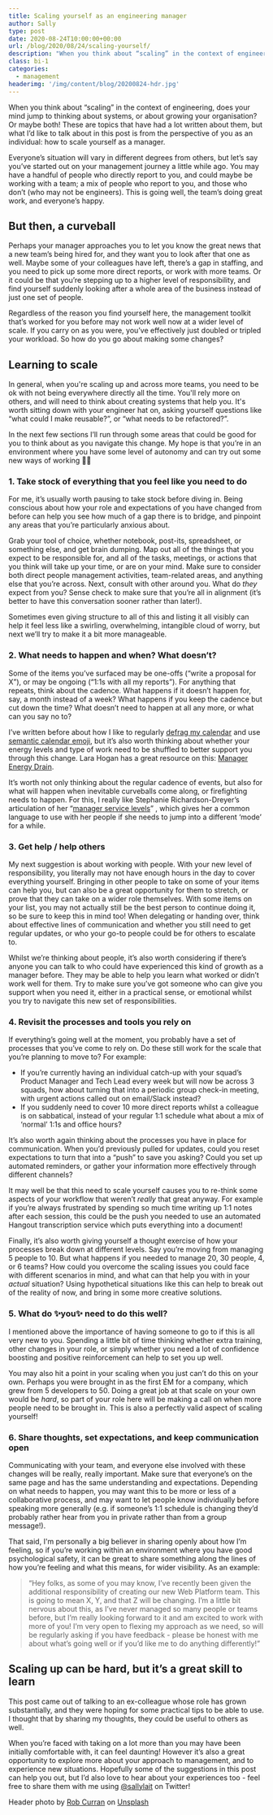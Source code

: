 ```yaml
---
title: Scaling yourself as an engineering manager
author: Sally
type: post
date: 2020-08-24T10:00:00+00:00
url: /blog/2020/08/24/scaling-yourself/
description: "When you think about “scaling” in the context of engineering, does your mind jump to thinking about systems, or about growing your organisation? Or maybe both! These are topics that have had a lot written about them, but what I’d like to talk about in this post is from the perspective of you as an individual: how to scale yourself as a manager."
class: bi-1
categories:
  - management
headerimg: '/img/content/blog/20200824-hdr.jpg'
---
```

<p class="lede">When you think about “scaling” in the context of engineering, does your mind jump to thinking about systems, or about growing your organisation? Or maybe both! These are topics that have had a lot written about them, but what I’d like to talk about in this post is from the perspective of you as an individual: how to scale yourself as a manager.</p>

Everyone’s situation will vary in different degrees from others, but let’s say you’ve started out on your management journey a little while ago. You may have a handful of people who directly report to you, and could maybe be working with a team; a mix of people who report to you, and those who don’t (who may not be engineers). This is going well, the team’s doing great work, and everyone’s happy. 

## But then, a curveball

Perhaps your manager approaches you to let you know the great news that a new team’s being hired for, and they want you to look after that one as well. Maybe some of your colleagues have left, there’s a gap in staffing, and you need to pick up some more direct reports, or work with more teams. Or it could be that you’re stepping up to a higher level of responsibility, and find yourself suddenly looking after a whole area of the business instead of just one set of people.

Regardless of the reason you find yourself here, the management toolkit that’s worked for you before may not work well now at a wider level of scale. If you carry on as you were, you’ve effectively just doubled or tripled your workload. So how do you go about making some changes?


## Learning to scale

In general, when you're scaling up and across more teams, you need to be ok with not being everywhere directly all the time. You'll rely more on others, and will need to think about creating systems that help you. It's worth sitting down with your engineer hat on, asking yourself questions like “what could I make reusable?”, or “what needs to be refactored?”.

In the next few sections I’ll run through some areas that could be good for you to think about as you navigate this change. My hope is that you’re in an environment where you have some level of autonomy and can try out some new ways of working 💪🏻


### 1. Take stock of everything that you feel like you need to do
For me, it’s usually worth pausing to take stock before diving in. Being conscious about how your role and expectations of you have changed from before can help you see how much of a gap there is to bridge, and pinpoint any areas that you’re particularly anxious about.

Grab your tool of choice, whether notebook, post-its, spreadsheet, or something else, and get brain dumping. Map out all of the things that you expect to be responsible for, and all of the tasks, meetings, or actions that you think will take up your time, or are on your mind. Make sure to consider both direct people management activities, team-related areas, and anything else that you’re across. Next, consult with other around you. What do _they_ expect from you? Sense check to make sure that you’re all in alignment (it’s better to have this conversation sooner rather than later!).

Sometimes even giving structure to all of this and listing it all visibly can help it feel less like a swirling, overwhelming, intangible cloud of worry, but next we’ll try to make it a bit more manageable. 


### 2. What needs to happen and when? What doesn’t?
Some of the items you’ve surfaced may be one-offs (“write a proposal for X”), or may be ongoing (“1:1s with all my reports”). For anything that repeats, think about the cadence. What happens if it doesn’t happen for, say, a month instead of a week? What happens if you keep the cadence but cut down the time? What doesn’t need to happen at all any more, or what can you say no to?

I’ve written before about how I like to regularly [defrag my calendar](/blog/2019/08/27/calendar-defrags/) and use [semantic calendar emoji](/blog/2019/02/09/semantic-calendar-emoji/), but it’s also worth thinking about whether your energy levels and type of work need to be shuffled to better support you through this change. Lara Hogan has a great resource on this: [Manager Energy Drain](https://larahogan.me/blog/manager-energy-drain/).

It’s worth not only thinking about the regular cadence of events, but also for what will happen when inevitable curveballs come along, or firefighting needs to happen. For this, I really like Stephanie Richardson-Dreyer’s articulation of her “[manager service levels](https://stephaniedreyer.co.uk/manager-slas/)” , which gives her a common language to use with her people if she needs to jump into a different ‘mode’ for a while.


### 3. Get help / help others
My next suggestion is about working with people. With your new level of responsibility, you literally may not have enough hours in the day to cover everything yourself. Bringing in other people to take on some of your items can help you, but can also be a great opportunity for them to stretch, or prove that they can take on a wider role themselves. With some items on your list, you may not actually still be the best person to continue doing it, so be sure to keep this in mind too! When delegating or handing over, think about effective lines of communication and whether you still need to get regular updates, or who your go-to people could be for others to escalate to.

Whilst we’re thinking about people, it’s also worth considering if there’s anyone you can talk to who could have experienced this kind of growth as a manager before. They may be able to help you learn what worked or didn’t work well for them. Try to make sure you’ve got someone who can give you support when you need it, either in a practical sense, or emotional whilst you try to navigate this new set of responsibilities.


### 4. Revisit the processes and tools you rely on
If everything’s going well at the moment, you probably have a set of processes that you’ve come to rely on. Do these still work for the scale that you’re planning to move to? For example:

* If you’re currently having an individual catch-up with your squad’s Product Manager and Tech Lead every week but will now be across 3 squads, how about turning that into a periodic group check-in meeting, with urgent actions called out on email/Slack instead?
* If you suddenly need to cover 10 more direct reports whilst a colleague is on sabbatical, instead of your regular 1:1 schedule what about a mix of ‘normal’ 1:1s and office hours?

It’s also worth again thinking about the processes you have in place for communication. When you’d previously pulled for updates, could you reset expectations to turn that into a “push” to save you asking? Could you set up automated reminders, or gather your information more effectively through different channels?

It may well be that this need to scale yourself causes you to re-think some aspects of your workflow that weren’t _really_ that great anyway. For example if you’re always frustrated by spending so much time writing up 1:1 notes after each session, this could be the push you needed to use an automated Hangout transcription service which puts everything into a document!

Finally, it’s also worth giving yourself a thought exercise of how your processes break down at different levels. Say you’re moving from managing 5 people to 10. But what happens if you needed to manage 20, 30 people, 4, or 6 teams? How could you overcome the scaling issues you could face with different scenarios in mind, and what can that help you with in your _actual_ situation? Using hypothetical situations like this can help to break out of the reality of now, and bring in some more creative solutions. 


### 5. What do ✨you✨ need to do this well?
I mentioned above the importance of having someone to go to if this is all very new to you. Spending a little bit of time thinking whether extra training, other changes in your role, or simply whether you need a lot of confidence boosting and positive reinforcement can help to set you up well. 

You may also hit a point in your scaling when you just can’t do this on your own. Perhaps you were brought in as the first EM for a company, which grew from 5 developers to 50. Doing a great job at that scale on your own would be _hard_, so part of your role here will be making a call on when more people need to be brought in. This is also a perfectly valid aspect of scaling yourself!


### 6. Share thoughts, set expectations, and keep communication open
Communicating with your team, and everyone else involved with these changes will be really, really important. Make sure that everyone’s on the same page and has the same understanding and expectations. Depending on what needs to happen, you may want this to be more or less of a collaborative process, and may want to let people know individually before speaking more generally (e.g. if someone’s 1:1 schedule is changing they’d probably rather hear from you in private rather than from a group message!).

That said, I'm personally a big believer in sharing openly about how I’m feeling, so if you’re working within an environment where you have good psychological safety, it can be great to share something along the lines of how you’re feeling and what this means, for wider visibility. As an example:

> “Hey folks, as some of you may know, I’ve recently been given the additional responsibility of creating our new Web Platform team. This is going to mean X, Y, and that Z will be changing. I’m a little bit nervous about this, as I’ve never managed so many people or teams before, but I’m really looking forward to it and am excited to work with more of you! I’m very open to flexing my approach as we need, so will be regularly asking if you have feedback - please be honest with me about what’s going well or if you’d like me to do anything differently!”


## Scaling up can be hard, but it’s a great skill to learn

This post came out of talking to an ex-colleague whose role has grown substantially, and they were hoping for some practical tips to be able to use. I thought that by sharing my thoughts, they could be useful to others as well. 

When you’re faced with taking on a lot more than you may have been initially comfortable with, it can feel daunting! However it’s also a great opportunity to explore more about your approach to management, and to experience new situations. Hopefully some of the suggestions in this post can help you out, but I’d also love to hear about your experiences too - feel free to share them with me using [@sallylait](https://twitter.com/sallylait) on Twitter!

Header photo by <a href="https://unsplash.com/@curranrob?utm_source=unsplash&amp;utm_medium=referral&amp;utm_content=creditCopyText">Rob Curran</a> on <a href="https://unsplash.com/s/photos/crowd?utm_source=unsplash&amp;utm_medium=referral&amp;utm_content=creditCopyText">Unsplash</a>
